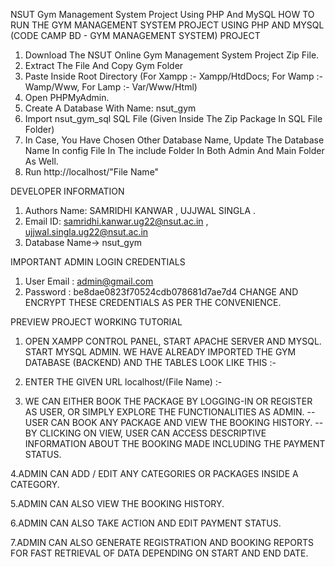 NSUT Gym Management System Project Using PHP And MySQL
HOW TO RUN THE GYM MANAGEMENT SYSTEM PROJECT USING PHP AND MYSQL (CODE CAMP BD - GYM MANAGEMENT SYSTEM) PROJECT
1.	Download The NSUT Online Gym Management System Project Zip File.
2.	Extract The File And Copy Gym Folder 
3.	Paste Inside Root Directory  (For Xampp :- Xampp/HtdDocs; For Wamp :- Wamp/Www, For Lamp :- Var/Www/Html)
4.	Open PHPMyAdmin.
5.	Create A Database With Name: nsut_gym
6.	Import nsut_gym_sql SQL File (Given Inside The Zip Package In SQL File Folder)
7.	In Case, You Have Chosen Other Database Name, Update The Database Name In config File In The include Folder In Both Admin And Main Folder As Well.
8.	Run http://localhost/"File Name"

DEVELOPER INFORMATION
1.	Authors Name: SAMRIDHI KANWAR , UJJWAL SINGLA .                                                                             
2.	Email ID:  samridhi.kanwar.ug22@nsut.ac.in , ujjwal.singla.ug22@nsut.ac.in 
3. Database Name->  nsut_gym

IMPORTANT
ADMIN LOGIN CREDENTIALS
1. User Email : admin@gmail.com 
2.  Password : be8dae0823f70524cdb078681d7ae7d4
CHANGE AND ENCRYPT THESE CREDENTIALS AS PER THE CONVENIENCE.

PREVIEW
PROJECT WORKING TUTORIAL

1.	OPEN XAMPP CONTROL PANEL, START APACHE SERVER AND MYSQL. START MYSQL ADMIN. WE HAVE ALREADY IMPORTED THE GYM DATABASE (BACKEND) AND THE TABLES LOOK LIKE THIS :-

2.	ENTER THE GIVEN URL localhost/(File Name) :-

3.	WE CAN EITHER BOOK THE PACKAGE BY LOGGING-IN OR REGISTER AS USER, OR SIMPLY EXPLORE THE FUNCTIONALITIES AS ADMIN.
--USER CAN BOOK ANY PACKAGE AND VIEW THE BOOKING HISTORY.
--BY CLICKING ON VIEW, USER CAN ACCESS DESCRIPTIVE INFORMATION ABOUT THE BOOKING MADE INCLUDING THE PAYMENT STATUS.

4.ADMIN CAN ADD / EDIT ANY CATEGORIES OR PACKAGES INSIDE A CATEGORY.

5.ADMIN CAN ALSO VIEW THE BOOKING HISTORY.

6.ADMIN CAN ALSO TAKE ACTION AND EDIT PAYMENT STATUS.

7.ADMIN CAN ALSO GENERATE REGISTRATION AND BOOKING REPORTS FOR FAST RETRIEVAL OF DATA DEPENDING ON START AND END DATE.

 





